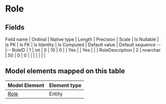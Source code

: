 ﻿Role
============

## Fields

Field name | Ordinal | Native type | Length | Precision | Scale | Is Nullable | Is PK | Is FK | Is Identity | Is Computed  | Default value | Default sequence
--|--
RoleID | 1 | int | 0 | 10 | 0 |  | Yes |  | Yes |  |  | 
RoleDescription | 2 | nvarchar | 50 | 0 | 0 |  |  |  |  |  |  | 

## Model elements mapped on this table

Model Element | Element type
--|--
[Role](../../../EntityModel/_DefaultGroup/Entities/Role.htm) | Entity
